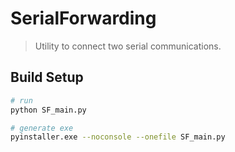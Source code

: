 # SerialForwarding
> Utility to connect two serial communications.

## Build Setup
``` bash
# run
python SF_main.py

# generate exe
pyinstaller.exe --noconsole --onefile SF_main.py
```


